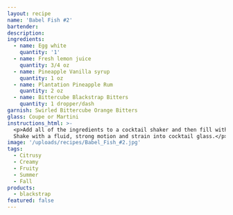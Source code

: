 ```yaml
---
layout: recipe
name: 'Babel Fish #2'
bartender:
description:
ingredients:
  - name: Egg white
    quantity: '1'
  - name: Fresh lemon juice
    quantity: 3/4 oz
  - name: Pineapple Vanilla syrup
    quantity: 1 oz
  - name: Plantation Pineapple Rum
    quantity: 2 oz
  - name: Bittercube Blackstrap Bitters
    quantity: 1 dropper/dash
garnish: Swirled Bittercube Orange Bitters
glass: Coupe or Martini
instructions_html: >-
  <p>Add all of the ingredients to a cocktail shaker and then fill with ice.
  Shake with a fluid, strong motion and strain into cocktail glass.</p>
image: '/uploads/recipes/Babel_Fish_#2.jpg'
tags:
  - Citrusy
  - Creamy
  - Fruity
  - Summer
  - Fall
products:
  - blackstrap
featured: false
---
```



